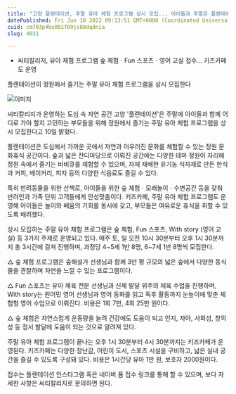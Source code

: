 ```yaml
---
title: "고양 플랜테이션, 주말 유아 체험 프로그램 상시 모집... 아이들과 주말은 플랜테이션으로"
datePublished: Fri Jun 10 2022 09:13:51 GMT+0000 (Coordinated Universal Time)
cuid: cm703p4bu001f09js88dqdnia
slug: 4031

---
```



- 씨티칼리지, 유아 체험 프로그램 숲 체험ㆍFun 스포츠ㆍ영어 교실 접수... 키즈카페도 운영

플랜테이션이 정원에서 즐기는 주말 유아 체험 프로그램을 상시 모집한다

![이미지](https://cdn.hashnode.com/res/hashnode/image/upload/v1739255295372/ba1e2832-943c-4881-ba33-0fe188dab3aa.jpeg)

씨티칼리지가 운영하는 도심 속 자연 공간 고양 '플랜테이션'은 주말에 아이들과 함께 어디로 가야 할지 고민하는 부모들을 위해 정원에서 즐기는 주말 유아 체험 프로그램을 상시 모집한다고 10일 밝혔다.

플랜테이션은 도심에서 가까운 곳에서 자연과 어우러진 문화를 체험할 수 있는 정원 문화휴식 공간이다. 숲과 넓은 잔디마당으로 이뤄진 공간에는 다양한 테마 정원이 자리해 정원 속에서 즐기는 바비큐를 체험할 수 있으며, 자체 재배한 유기농 식자재로 만든 한식과 커피, 베이커리, 피자 등의 다양한 식음료도 즐길 수 있다.

특히 반려동물을 위한 산책로, 아이들을 위한 숲 체험ㆍ모래놀이ㆍ수변공간 등을 갖춰 반려인과 가족 단위 고객들에게 안성맞춤이다. 키즈카페, 주말 유아 체험 프로그램도 운영해 아이들은 놀이와 배움의 기회를 동시에 갖고, 부모들은 여유로운 휴식을 취할 수 있도록 배려했다.

상시 모집하는 주말 유아 체험 프로그램은 숲 체험, Fun 스포츠, With story (영어 교실) 등 3가지 주제로 운영되고 있다. 매주 토, 일 오전 10시 30분부터 오후 1시 30분까지 총 3시간에 걸쳐 진행하며, 과정당 4~5세 1반 8명, 6~7세 1반 8명씩 모집한다.

△ 숲 체험 프로그램은 숲해설가 선생님과 함께 3만 평 규모의 넓은 숲에서 다양한 동식물을 관찰하며 자연을 느낄 수 있는 프로그램이다.

△ Fun 스포츠는 유아 체육 전문 선생님과 신체 발달 위주의 체육 수업을 진행하며, With story는 원어민 영어 선생님과 영어 동화를 읽고 독후 활동까지 눈높이에 맞춘 체험형 영어 수업으로 이뤄진다. 비용은 1회 7만, 4회 25만 원이다.

△ 숲 체험은 자연스럽게 운동량을 늘려 건강에도 도움이 되고 인지, 자아, 사회성, 창의성 등 정서 발달에 도움이 되는 것으로 알려져 있다.

주말 유아 체험 프로그램이 끝나는 오후 1시 30분부터 4시 30분까지는 키즈카페가 운영된다. 키즈카페는 다양한 장난감, 어린이 도서, 스포츠 시설을 구비하고, 넓은 실내 공간을 즐길 수 있도록 구성돼 있다. 비용은 1시간당 유아 1만 원, 보호자 2000원이다.

접수는 플랜테이션 인스타그램 혹은 네이버 폼 접수 링크를 통해 할 수 있으며, 보다 자세한 사항은 씨티칼리지로 문의하면 된다.